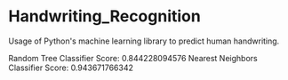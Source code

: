 # Handwriting_Recognition
Usage of Python's machine learning library to predict human handwriting.


Random Tree Classifier Score: 0.844228094576
Nearest Neighbors Classifier Score: 0.943671766342
